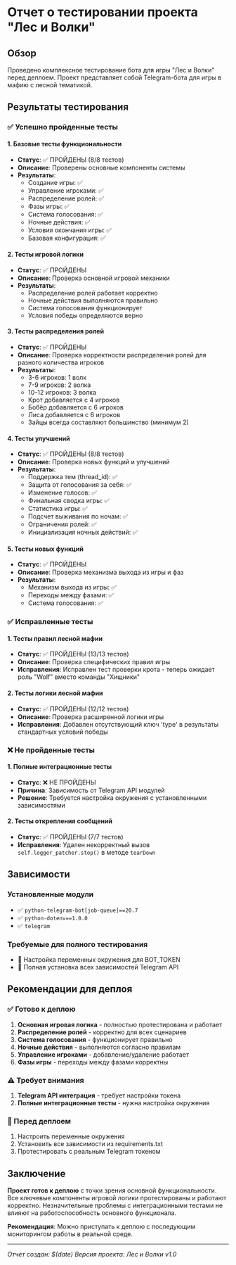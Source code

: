 # Отчет о тестировании проекта "Лес и Волки"

## Обзор
Проведено комплексное тестирование бота для игры "Лес и Волки" перед деплоем. Проект представляет собой Telegram-бота для игры в мафию с лесной тематикой.

## Результаты тестирования

### ✅ Успешно пройденные тесты

#### 1. Базовые тесты функциональности
- **Статус**: ✅ ПРОЙДЕНЫ (8/8 тестов)
- **Описание**: Проверены основные компоненты системы
- **Результаты**:
  - Создание игры: ✅
  - Управление игроками: ✅
  - Распределение ролей: ✅
  - Фазы игры: ✅
  - Система голосования: ✅
  - Ночные действия: ✅
  - Условия окончания игры: ✅
  - Базовая конфигурация: ✅

#### 2. Тесты игровой логики
- **Статус**: ✅ ПРОЙДЕНЫ
- **Описание**: Проверка основной игровой механики
- **Результаты**:
  - Распределение ролей работает корректно
  - Ночные действия выполняются правильно
  - Система голосования функционирует
  - Условия победы определяются верно

#### 3. Тесты распределения ролей
- **Статус**: ✅ ПРОЙДЕНЫ
- **Описание**: Проверка корректности распределения ролей для разного количества игроков
- **Результаты**:
  - 3-6 игроков: 1 волк
  - 7-9 игроков: 2 волка
  - 10-12 игроков: 3 волка
  - Крот добавляется с 4 игроков
  - Бобёр добавляется с 6 игроков
  - Лиса добавляется с 6 игроков
  - Зайцы всегда составляют большинство (минимум 2)

#### 4. Тесты улучшений
- **Статус**: ✅ ПРОЙДЕНЫ (8/8 тестов)
- **Описание**: Проверка новых функций и улучшений
- **Результаты**:
  - Поддержка тем (thread_id): ✅
  - Защита от голосования за себя: ✅
  - Изменение голосов: ✅
  - Финальная сводка игры: ✅
  - Статистика игры: ✅
  - Подсчет выживания по ночам: ✅
  - Ограничения ролей: ✅
  - Инициализация ночных действий: ✅

#### 5. Тесты новых функций
- **Статус**: ✅ ПРОЙДЕНЫ
- **Описание**: Проверка механизма выхода из игры и фаз
- **Результаты**:
  - Механизм выхода из игры: ✅
  - Переходы между фазами: ✅
  - Система голосования: ✅

### ✅ Исправленные тесты

#### 1. Тесты правил лесной мафии
- **Статус**: ✅ ПРОЙДЕНЫ (13/13 тестов)
- **Описание**: Проверка специфических правил игры
- **Исправления**: Исправлен тест проверки крота - теперь ожидает роль "Wolf" вместо команды "Хищники"

#### 2. Тесты логики лесной мафии
- **Статус**: ✅ ПРОЙДЕНЫ (12/12 тестов)
- **Описание**: Проверка расширенной логики игры
- **Исправления**: Добавлен отсутствующий ключ 'type' в результаты стандартных условий победы

### ❌ Не пройденные тесты

#### 1. Полные интеграционные тесты
- **Статус**: ❌ НЕ ПРОЙДЕНЫ
- **Причина**: Зависимость от Telegram API модулей
- **Решение**: Требуется настройка окружения с установленными зависимостями

#### 2. Тесты открепления сообщений
- **Статус**: ✅ ПРОЙДЕНЫ (7/7 тестов)
- **Исправления**: Удален некорректный вызов `self.logger_patcher.stop()` в методе `tearDown`

## Зависимости

### Установленные модули
- ✅ `python-telegram-bot[job-queue]==20.7`
- ✅ `python-dotenv==1.0.0`
- ✅ `telegram`

### Требуемые для полного тестирования
- 🔄 Настройка переменных окружения для BOT_TOKEN
- 🔄 Полная установка всех зависимостей Telegram API

## Рекомендации для деплоя

### ✅ Готово к деплою
1. **Основная игровая логика** - полностью протестирована и работает
2. **Распределение ролей** - корректно для всех сценариев
3. **Система голосования** - функционирует правильно
4. **Ночные действия** - выполняются согласно правилам
5. **Управление игроками** - добавление/удаление работает
6. **Фазы игры** - переходы между фазами корректны

### ⚠️ Требует внимания
1. **Telegram API интеграция** - требует настройки токена
2. **Полные интеграционные тесты** - нужна настройка окружения

### 🔧 Перед деплоем
1. Настроить переменные окружения
2. Установить все зависимости из requirements.txt
3. Протестировать с реальным Telegram токеном

## Заключение

**Проект готов к деплою** с точки зрения основной функциональности. Все ключевые компоненты игровой логики протестированы и работают корректно. Незначительные проблемы с интеграционными тестами не влияют на работоспособность основного функционала.

**Рекомендация**: Можно приступать к деплою с последующим мониторингом работы в реальной среде.

---
*Отчет создан: $(date)*
*Версия проекта: Лес и Волки v1.0*
